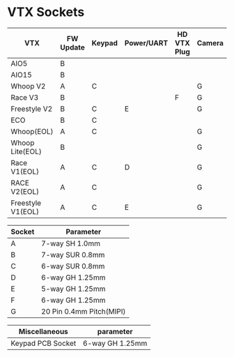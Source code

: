 # VTX Sockets

| VTX               | FW Update | Keypad | Power/UART | HD VTX Plug | Camera |
| ----------------- | --------- | ------ | ---------- | ----------- | ------ |
| AIO5              | B         |        |            |             |        |
| AIO15             | B         |        |            |             |        |
| Whoop V2          | A         | C      |            |             | G      |
| Race V3           | B         |        |            | F           | G      |
| Freestyle V2      | B         | C      | E          |             | G      |
| ECO               | B         | C      |            |             |        |
| Whoop(EOL)        | A         | C      |            |             | G      |
| Whoop Lite(EOL)   | B         |        |            |             | G      |
| Race V1(EOL)      | A         | C      | D          |             | G      |
| RACE V2(EOL)      | A         | C      |            |             | G      |
| Freestyle V1(EOL) | A         | C      | E          |             | G      |


| Socket | Parameter                |
| ------ | ------------------------ |
| A      | 7-way SH 1.0mm           |
| B      | 7-way SUR 0.8mm          |
| C      | 6-way SUR 0.8mm          |
| D      | 6-way GH 1.25mm          |
| E      | 5-way GH 1.25mm          |
| F      | 6-way GH 1.25mm          |
| G      | 20 Pin 0.4mm Pitch(MIPI) |

| Miscellaneous     | parameter       |
| ----------------- | --------------- |
| Keypad PCB Socket | 6-way GH 1.25mm |
